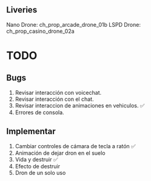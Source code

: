 ## Liveries
Nano Drone: ch_prop_arcade_drone_01b
LSPD Drone: ch_prop_casino_drone_02a

# TODO

## Bugs
1. Revisar interacción con voicechat.
2. Revisar interacción con el chat.
3. Revisar interaccion de animaciones en vehiculos. ✅
4. Errores de consola.

## Implementar
1. Cambiar controles de cámara de tecla a ratón ✅
2. Animación de dejar dron en el suelo
3. Vida y destruir ✅
4. Efecto de destruir
5. Dron de un solo uso